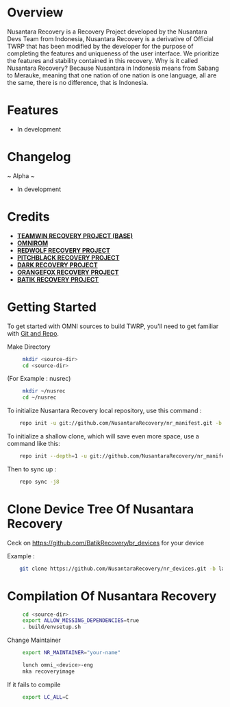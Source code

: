 Overview
=======

Nusantara Recovery is a Recovery Project developed by the Nusantara Devs Team from Indonesia, Nusantara Recovery is a derivative of Official TWRP that has been modified by the developer for the purpose of completing the features and uniqueness of the user interface. We  prioritize the features and stability contained in this recovery. Why is it called Nusantara Recovery? Because Nusantara in Indonesia means from Sabang to Merauke, meaning that one nation of one nation is one language, all are the same, there is no difference, that is Indonesia.

Features
=======

* In development
    
Changelog
=======    

~ Alpha ~
* In development

Credits
=======
* [**TEAMWIN RECOVERY PROJECT (BASE)**](https://github.com/TeamWin)
* [**OMNIROM**](https://github.com/omnirom)
* [**REDWOLF RECOVERY PROJECT**](https://github.com/RedWolfRecovery)
* [**PITCHBLACK RECOVERY PROJECT**](https://github.com/PitchBlack-Recovery)
* [**DARK RECOVERY PROJECT**](https://github.com/DarkRecovery)
* [**ORANGEFOX RECOVERY PROJECT**](https://gitlab.com/OrangeFox)
* [**BATIK RECOVERY PROJECT**](https://github.com/BatikRecovery)

Getting Started
===============

To get started with OMNI sources to build TWRP, you'll need to get
familiar with [Git and Repo](https://source.android.com/source/using-repo.html).

Make Directory 

```bash
     mkdir <source-dir>
     cd <source-dir>
```

(For Example : nusrec)

```bash
     mkdir ~/nusrec
     cd ~/nusrec
```

To initialize Nusantara Recovery local repository, use this command :
```bash
    repo init -u git://github.com/NusantaraRecovery/nr_manifest.git -b nr
```

To initialize a shallow clone, which will save even more space, use a command like this:
```bash
    repo init --depth=1 -u git://github.com/NusantaraRecovery/nr_manifest.git -b nr
```

Then to sync up :
```bash
    repo sync -j8
```

 Clone Device Tree Of Nusantara Recovery
=============================

Ceck on https://github.com/BatikRecovery/br_devices for your device

Example :

```bash
    git clone https://github.com/NusantaraRecovery/nr_devices.git -b land device/xiaomi/land
```

 Compilation Of Nusantara Recovery
=============================
 
```bash
     cd <source-dir>
     export ALLOW_MISSING_DEPENDENCIES=true
     . build/envsetup.sh
```     
     
Change Maintainer
```bash
     export NR_MAINTAINER="your-name"
```
 
```bash
     lunch omni_<device>-eng
     mka recoveryimage
```

If it fails to compile
```bash
     export LC_ALL=C
```
